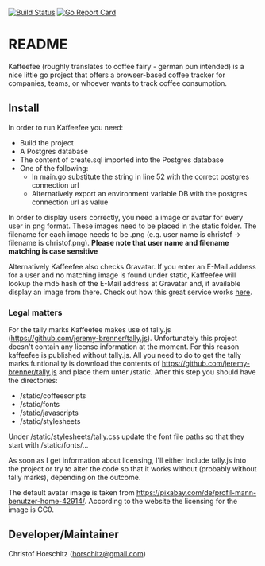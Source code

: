 [![Build Status](https://travis-ci.org/dahawk/kaffeefee.svg?branch=master)](https://travis-ci.org/dahawk/kaffeefee)
[![Go Report Card](https://goreportcard.com/badge/github.com/dahawk/kaffeefee)](https://goreportcard.com/report/github.com/dahawk/kaffeefee)

# README #
Kaffeefee (roughly translates to coffee fairy - german pun intended) is a nice little go project that offers a browser-based coffee tracker for companies, teams, or whoever wants to track coffee consumption.

## Install ##
In order to run Kaffeefee you need:
* Build the project
* A Postgres database
* The content of create.sql imported into the Postgres database
* One of the following:
    * In main.go substitute the string in line 52 with the correct postgres connection url
    * Alternatively export an environment variable DB with the postgres connection url as value

In order to display users correctly, you need a image or avatar for every user in png format. These images need to be placed in the static folder.
The filename for each image needs to be <user name>.png (e.g. user name is christof -> filename is christof.png).
**Please note that user name and filename matching is case sensitive**

Alternatively Kaffeefee also checks Gravatar. If you enter an E-Mail address for a user and no matching image is found under static, Kaffeefee will lookup the md5 hash of the E-Mail address at Gravatar and, if available display an image from there. Check out how this great service works [here](https://en.gravatar.com/site/implement/).

### Legal matters ###
For the tally marks Kaffeefee makes use of tally.js (https://github.com/jeremy-brenner/tally.js). Unfortunately this project doesn't contain any license information at the moment.
For this reason kaffeefee is published without tally.js. All you need to do to get the tally marks funtionality is download the contents of https://github.com/jeremy-brenner/tally.js and place them unter /static.
After this step you should have the directories:
* /static/coffeescripts
* /static/fonts
* /static/javascripts
* /static/stylesheets

Under /static/stylesheets/tally.css update the font file paths so that they start with /static/fonts/...

As soon as I get information about licensing, I'll either include tally.js into the project or try to alter the code so that it works without (probably without tally marks), depending on the outcome.

The default avatar image is taken from https://pixabay.com/de/profil-mann-benutzer-home-42914/. According to the website the licensing for the image is CC0.

## Developer/Maintainer ##
Christof Horschitz (horschitz@gmail.com)
